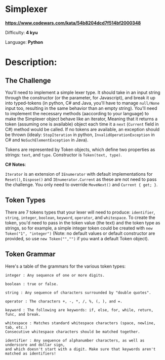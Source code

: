 # Simplexer

**<https://www.codewars.com/kata/54b8204dcd7f514bf2000348>**

Difficulty: **4 kyu**

Language: **Python**

# Description:

## The Challenge


You'll need to implement a simple lexer type. It should take in an input string through the constructor (or the parameter, for Javascript), and break it up into typed-tokens (in python, C# and Java, you'll have to manage `null/None` input too, resulting in the same behavior than an empty string). You'll need to implement the necessary methods (aaccording to your language) to make the Simplexer object behave like an iterator, Meaning that it returns a token (assuming one is available) object each time it a `next` (`Current` field in C#) method would be called. If no tokens are available, an exception should be thrown (idealy: `StopIteration` in python, `InvalidOperationException` in C# and `NoSuchElementException` in Java).


Tokens are represented by Token objects, which define two properties as strings: `text`, and `type`. Constructor is `Token(text, type)`.


**C# Notes**:


`Iterator` is an extension of `IEnumerator` with default implementations for `Reset()`, `Dispose()` and `IEnumerator.Current` as these are not need to pass the challenge. You only need to override `MoveNext()` and `Current { get; }`.



## Token Types


There are 7 tokens types that your lexer will need to produce: `identifier`, `string`, `integer`, `boolean`, `keyword`, `operator`, and `whitespace`. To create the token, you'd need to pass in the token value (the text) and the token type as strings, so for example, a simple integer token could be created with `new Token("1", "integer")` (Note: no default values or default constructor are provided, so use `new Token("","")` if you want a default Token object).


## Token Grammar


Here's a table of the grammars for the various token types:



```
integer : Any sequence of one or more digits.

boolean : true or false.

string : Any sequence of characters surrounded by "double quotes".

operator : The characters +, -, *, /, %, (, ), and =.

keyword : The following are keywords: if, else, for, while, return, func, and break.

whitespace : Matches standard whitespace characters (space, newline, tab, etc.)
Consecutive whitespace characters should be matched together.

identifier : Any sequence of alphanumber characters, as well as underscore and dollar sign,
and which doesn't start with a digit. Make sure that keywords aren't matched as identifiers!

```

